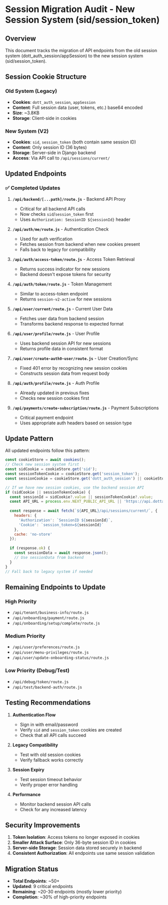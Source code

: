 # Session Migration Audit - New Session System (sid/session_token)

## Overview
This document tracks the migration of API endpoints from the old session system (dott_auth_session/appSession) to the new session system (sid/session_token).

## Session Cookie Structure

### Old System (Legacy)
- **Cookies**: `dott_auth_session`, `appSession`
- **Content**: Full session data (user, tokens, etc.) base64 encoded
- **Size**: ~3.8KB
- **Storage**: Client-side in cookies

### New System (V2)
- **Cookies**: `sid`, `session_token` (both contain same session ID)
- **Content**: Only session ID (36 bytes)
- **Storage**: Server-side in Django backend
- **Access**: Via API call to `/api/sessions/current/`

## Updated Endpoints

### ✅ Completed Updates

1. **`/api/backend/[...path]/route.js`** - Backend API Proxy
   - Critical for all backend API calls
   - Now checks `sid`/`session_token` first
   - Uses `Authorization: SessionID ${sessionId}` header

2. **`/api/auth/me/route.js`** - Authentication Check
   - Used for auth verification
   - Fetches session from backend when new cookies present
   - Falls back to legacy for compatibility

3. **`/api/auth/access-token/route.js`** - Access Token Retrieval
   - Returns success indicator for new sessions
   - Backend doesn't expose tokens for security

4. **`/api/auth/token/route.js`** - Token Management
   - Similar to access-token endpoint
   - Returns `session-v2-active` for new sessions

5. **`/api/user/current/route.js`** - Current User Data
   - Fetches user data from backend session
   - Transforms backend response to expected format

6. **`/api/user/profile/route.js`** - User Profile
   - Uses backend session API for new sessions
   - Returns profile data in consistent format

7. **`/api/user/create-auth0-user/route.js`** - User Creation/Sync
   - Fixed 401 error by recognizing new session cookies
   - Constructs session data from request body

8. **`/api/auth/profile/route.js`** - Auth Profile
   - Already updated in previous fixes
   - Checks new session cookies first

9. **`/api/payments/create-subscription/route.js`** - Payment Subscriptions
   - Critical payment endpoint
   - Uses appropriate auth headers based on session type

## Update Pattern

All updated endpoints follow this pattern:

```javascript
const cookieStore = await cookies();
// Check new session system first
const sidCookie = cookieStore.get('sid');
const sessionTokenCookie = cookieStore.get('session_token');
const sessionCookie = cookieStore.get('dott_auth_session') || cookieStore.get('appSession');

// If we have new session cookies, use the backend session API
if (sidCookie || sessionTokenCookie) {
  const sessionId = sidCookie?.value || sessionTokenCookie?.value;
  const API_URL = process.env.NEXT_PUBLIC_API_URL || 'https://api.dottapps.com';
  
  const response = await fetch(`${API_URL}/api/sessions/current/`, {
    headers: {
      'Authorization': `SessionID ${sessionId}`,
      'Cookie': `session_token=${sessionId}`
    },
    cache: 'no-store'
  });
  
  if (response.ok) {
    const sessionData = await response.json();
    // Use sessionData from backend
  }
}
// Fall back to legacy system if needed
```

## Remaining Endpoints to Update

### High Priority
- `/api/tenant/business-info/route.js`
- `/api/onboarding/payment/route.js`
- `/api/onboarding/setup/complete/route.js`

### Medium Priority
- `/api/user/preferences/route.js`
- `/api/user/menu-privileges/route.js`
- `/api/user/update-onboarding-status/route.js`

### Low Priority (Debug/Test)
- `/api/debug/token/route.js`
- `/api/test/backend-auth/route.js`

## Testing Recommendations

1. **Authentication Flow**
   - Sign in with email/password
   - Verify `sid` and `session_token` cookies are created
   - Check that all API calls succeed

2. **Legacy Compatibility**
   - Test with old session cookies
   - Verify fallback works correctly

3. **Session Expiry**
   - Test session timeout behavior
   - Verify proper error handling

4. **Performance**
   - Monitor backend session API calls
   - Check for any increased latency

## Security Improvements

1. **Token Isolation**: Access tokens no longer exposed in cookies
2. **Smaller Attack Surface**: Only 36-byte session ID in cookies
3. **Server-side Storage**: Session data stored securely in backend
4. **Consistent Authorization**: All endpoints use same session validation

## Migration Status
- **Total Endpoints**: ~50+
- **Updated**: 9 critical endpoints
- **Remaining**: ~20-30 endpoints (mostly lower priority)
- **Completion**: ~30% of high-priority endpoints